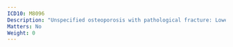 ```yaml
---
ICD10: M8096
Description: "Unspecified osteoporosis with pathological fracture: Lower leg"
Matters: No
Weight: 0
---
```


